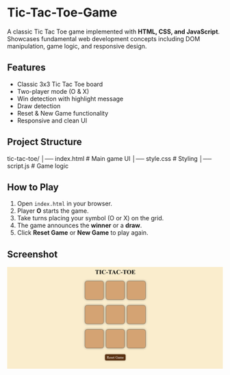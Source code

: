 # Tic-Tac-Toe-Game  
A classic Tic Tac Toe game implemented with **HTML, CSS, and JavaScript**.  
Showcases fundamental web development concepts including DOM manipulation, game logic, and responsive design.  

## Features  
- Classic 3x3 Tic Tac Toe board  
- Two-player mode (O & X)  
- Win detection with highlight message  
- Draw detection  
- Reset & New Game functionality  
- Responsive and clean UI  

## Project Structure  
tic-tac-toe/
│── index.html # Main game UI
│── style.css # Styling
│── script.js # Game logic

## How to Play  
1. Open `index.html` in your browser.  
2. Player **O** starts the game.  
3. Take turns placing your symbol (O or X) on the grid.  
4. The game announces the **winner** or a **draw**.  
5. Click **Reset Game** or **New Game** to play again.  

## Screenshot  
![App Screenshot](images/SS.png)